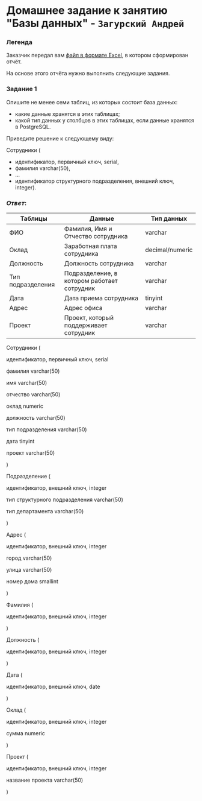 # Домашнее задание к занятию "Базы данных" - `Загурский Андрей`
### Легенда

Заказчик передал вам [файл в формате Excel](https://github.com/netology-code/sdb-homeworks/blob/main/resources/hw-12-1.xlsx), в котором сформирован отчёт. 

На основе этого отчёта нужно выполнить следующие задания.

### Задание 1

Опишите не менее семи таблиц, из которых состоит база данных:

- какие данные хранятся в этих таблицах;
- какой тип данных у столбцов в этих таблицах, если данные хранятся в PostgreSQL.

Приведите решение к следующему виду:

Сотрудники (

- идентификатор, первичный ключ, serial,
- фамилия varchar(50),
- ...
- идентификатор структурного подразделения, внешний ключ, integer).

### *Ответ*:
| Таблицы           | Данные                                       | Тип данных      |
| ----------------- | -------------------------------------------- | --------------- |
| ФИО               | Фамилия, Имя и Отчество сотрудника           | varchar         |
| Оклад             | Заработная плата сотрудника                  | decimal/numeric |
| Должность         | Должность сотрудника                         | varchar         |
| Тип подразделения | Подразделение, в котором работает сотрудник  | varchar         |
| Дата              | Дата приема сотрудника                       | tinyint         |
| Адрес             | Адрес офиса                                  | varchar         |
| Проект            | Проект, который поддерживает сотрудник       | varchar         |

Сотрудники (

идентификатор, первичный ключ, serial

фамилия varchar(50)

имя varchar(50)

отчество varchar(50)

оклад numeric

должность varchar(50)

тип подразделения varchar(50)

дата tinyint

проект varchar(50)

)

Подразделение (

идентификатор, внешний ключ, integer

тип структурного подразделения varchar(50)

тип департамента varchar(50)

)

Адрес (
    
идентификатор, внешний ключ, integer

город varchar(50)

улица varchar(50)

номер дома smallint

)

Фамилия (

идентификатор, внешний ключ, integer

)

Должность (

идентификатор, внешний ключ, integer

)

Дата (

идентификатор, внешний ключ, date

)

Оклад (

идентификатор, внешний ключ, integer

сумма numeric

)

Проект (

идентификатор, внешний ключ, integer

название проекта varchar(50)

)